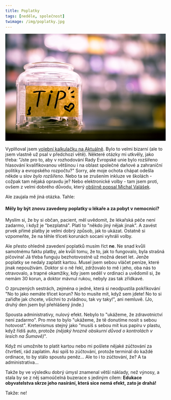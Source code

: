```yaml
---
title: Poplatky
tags: [neděle, společnost]
twimage: /img/poplatky.jpg
---
```


![cover](/img/poplatky.jpg)

Vyplňoval jsem [volební kalkulačku na Aktuálně](https://zpravy.aktualne.cz/domaci/volebni-kalkulacka-parlamentni-volby-2021/r~6c11947803f211eca1070cc47ab5f122/). Bylo to velmi bizarní (ale to jsem vlastně už psal v předchozí větě). Některé otázky mi utkvěly, jako třeba: "Jste pro to, aby v rozhodování Rady Evropské unie bylo rozšířeno hlasování kvalifikovanou většinou i na oblast společné daňové a zahraniční politiky a evropského rozpočtu?" Sorry, ale moje ochota chápat odešla někde u slov _bylo rozšířeno_. Nebo ta se zrušením inkluze ve školách - cožpak tam nějaká opravdu je? Nebo elektronické volby - tam jsem proti, ovšem z velmi dobrého důvodu, který [obšírně popsal Michal Valášek](https://www.altair.blog/2020/07/evolby).

Ale zaujala mě jiná otázka. Tahle:

#### Měly by být znovu zavedeny poplatky u lékaře a za pobyt v nemocnici?

Myslím si, že by si občan, pacient, měl uvědomit, že lékařská péče není zadarmo, i když je "bezplatná". Platí to "někdo jiný nějak jinak". A zavést prvek přímé platby je velmi dobrý způsob, jak to ukázat. Ostatně si vzpomeňte, že na těhle třiceti korunách socani vyhráli volby.

Ale přesto ohledně zavedení poplatků musím říct **ne**. Ne snad kvůli samotnému faktu platby, ale kvůli tomu, že to, jak to fungovalo, byla strašná píčovina! Já třeba funguju bezhotovostně už možná deset let. Jenže poplatky se nedaly zaplatit kartou. Musel jsem sebou vláčet peníze, které jinak nepoužívám. Doktor si o ně řekl, zdržovalo to mě i jeho, oba nás to otravovalo, a trapné okamžiky, kdy jsem seděl v ordinaci a uvědomil si, že nemám 30 korun, a doktor mávnul rukou, nebyly zas tak zřídkavé.

O zpruzených sestrách, zejména o jedné, která si neodpustila pokřikování "No to jako nemáte třicet korun? No to musíte mít, když sem jdete! No to si zařiďte jak chcete, všichni to zvládnou, tak vy taky!", ani nemluvě. (Jo, druhý den jsem byl přehlášený jinde.)

Spousta administrativy, nulový efekt. Nebylo to "ukážeme, že zdravotnictví není zadarmo". Pro mne to bylo "ukážeme, že tě donutíme nosit s sebou hotovost". Kretenismus stejný jako "musíš s sebou mít kus papíru v plastu, když řídíš auto, protože _(nějaký hrozně obskurní důvod o kontrolách v lesích na Šumavě)_".

Když mi umožníte to platit kartou nebo mi pošlete nějaké zúčtování za čtvrtletí, rád zaplatím. Asi spíš to zúčtování, protože terminál do každé ordinace, to by stálo spoustu peněz... Ale to i to zúčtování, že? A ta administrativa...

Takže by ve výsledku dobrý úmysl znamenal větší náklady, než výnosy, a stala by se z něj samoúčelná buzerace s jediným cílem: **Edukace obyvatelstva skrze jeho nasírání, která sice nemá efekt, zato je drahá!**

Takže: ne!